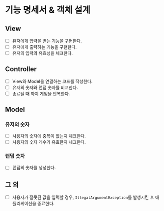 # 기능 명세서 & 객체 설계

## View

- [ ] 유저에게 입력을 받는 기능을 구현한다.
- [ ] 유저에게 출력하는 기능을 구현한다.
- [ ] 유저의 입력의 유효성을 체크한다.

## Controller

- [ ] View와 Model을 연결하는 코드를 작성한다.
- [ ] 유저의 숫자와 랜덤 숫자를 비교한다.
- [ ] 종료될 때 까지 게임을 반복한다.

## Model

### 유저의 숫자

- [ ] 사용자의 숫자에 중복이 없는지 체크한다.
- [ ] 사용자의 숫자 개수가 유효한지 체크한다.

### 랜덤 숫자

- [ ] 랜덤의 숫자를 생성한다.

## 그 외

- [ ] 사용자가 잘못된 값을 입력할 경우, `IllegalArgumentException`를 발생시킨 후 애플리케이션을 중료한다.
